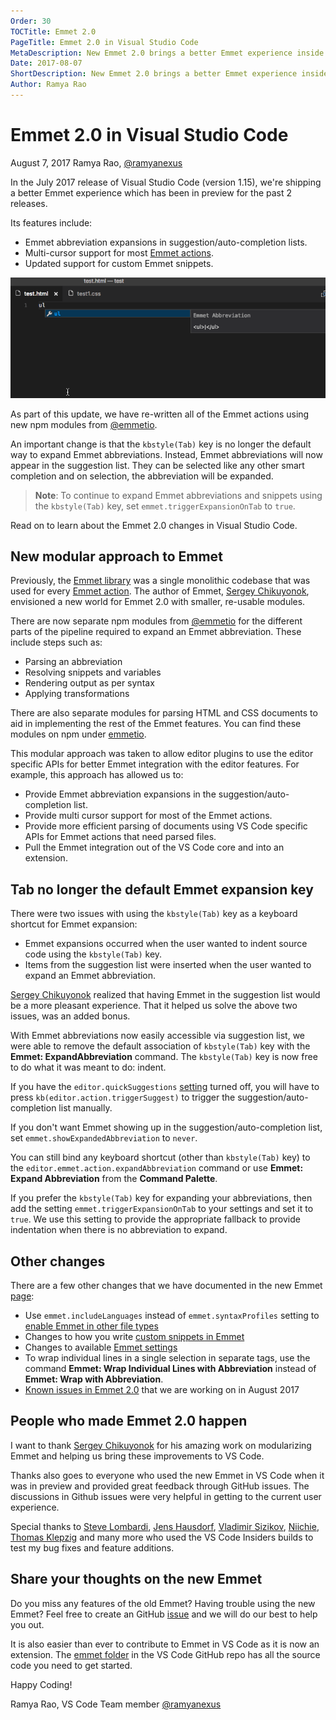 ```yaml
---
Order: 30
TOCTitle: Emmet 2.0
PageTitle: Emmet 2.0 in Visual Studio Code
MetaDescription: New Emmet 2.0 brings a better Emmet experience inside VS Code.
Date: 2017-08-07
ShortDescription: New Emmet 2.0 brings a better Emmet experience inside VS Code.
Author: Ramya Rao
---
```


# Emmet 2.0 in Visual Studio Code

August 7, 2017 Ramya Rao, [@ramyanexus](https://twitter.com/ramyanexus)

In the July 2017 release of Visual Studio Code (version 1.15), we're shipping a
better Emmet experience which has been in preview for the past 2 releases.

Its features include:

-   Emmet abbreviation expansions in suggestion/auto-completion lists.
-   Multi-cursor support for most
    [Emmet actions](https://docs.emmet.io/actions/).
-   Updated support for custom Emmet snippets.

![Emmet in suggestion/auto-completion list](emmet.gif)

As part of this update, we have re-written all of the Emmet actions using new
npm modules from [@emmetio](https://www.npmjs.com/~emmetio).

An important change is that the `kbstyle(Tab)` key is no longer the default way
to expand Emmet abbreviations. Instead, Emmet abbreviations will now appear in
the suggestion list. They can be selected like any other smart completion and on
selection, the abbreviation will be expanded.

> **Note**: To continue to expand Emmet abbreviations and snippets using the
> `kbstyle(Tab)` key, set `emmet.triggerExpansionOnTab` to `true`.

Read on to learn about the Emmet 2.0 changes in Visual Studio Code.

## New modular approach to Emmet

Previously, the [Emmet library](https://github.com/emmetio/emmet) was a single
monolithic codebase that was used for every
[Emmet action](https://docs.emmet.io/actions/). The author of Emmet,
[Sergey Chikuyonok](https://github.com/sergeche), envisioned a new world for
Emmet 2.0 with smaller, re-usable modules.

There are now separate npm modules from [@emmetio](https://github.com/emmetio)
for the different parts of the pipeline required to expand an Emmet
abbreviation. These include steps such as:

-   Parsing an abbreviation
-   Resolving snippets and variables
-   Rendering output as per syntax
-   Applying transformations

There are also separate modules for parsing HTML and CSS documents to aid in
implementing the rest of the Emmet features. You can find these modules on npm
under [emmetio](https://www.npmjs.com/~emmetio).

This modular approach was taken to allow editor plugins to use the editor
specific APIs for better Emmet integration with the editor features. For
example, this approach has allowed us to:

-   Provide Emmet abbreviation expansions in the suggestion/auto-completion
    list.
-   Provide multi cursor support for most of the Emmet actions.
-   Provide more efficient parsing of documents using VS Code specific APIs for
    Emmet actions that need parsed files.
-   Pull the Emmet integration out of the VS Code core and into an extension.

## Tab no longer the default Emmet expansion key

There were two issues with using the `kbstyle(Tab)` key as a keyboard shortcut
for Emmet expansion:

-   Emmet expansions occurred when the user wanted to indent source code using
    the `kbstyle(Tab)` key.
-   Items from the suggestion list were inserted when the user wanted to expand
    an Emmet abbreviation.

[Sergey Chikuyonok](https://github.com/sergeche) realized that having Emmet in
the suggestion list would be a more pleasant experience. That it helped us solve
the above two issues, was an added bonus.

With Emmet abbreviations now easily accessible via suggestion list, we were able
to remove the default association of `kbstyle(Tab)` key with the **Emmet:
ExpandAbbreviation** command. The `kbstyle(Tab)` key is now free to do what it
was meant to do: indent.

If you have the `editor.quickSuggestions`
[setting](/docs/getstarted/settings.md) turned off, you will have to press
`kb(editor.action.triggerSuggest)` to trigger the suggestion/auto-completion
list manually.

If you don't want Emmet showing up in the suggestion/auto-completion list, set
`emmet.showExpandedAbbreviation` to `never`.

You can still bind any keyboard shortcut (other than `kbstyle(Tab)` key) to the
`editor.emmet.action.expandAbbreviation` command or use **Emmet: Expand
Abbreviation** from the **Command Palette**.

If you prefer the `kbstyle(Tab)` key for expanding your abbreviations, then add
the setting `emmet.triggerExpansionOnTab` to your settings and set it to `true`.
We use this setting to provide the appropriate fallback to provide indentation
when there is no abbreviation to expand.

## Other changes

There are a few other changes that we have documented in the new Emmet
[page](/docs/editor/emmet.md):

-   Use `emmet.includeLanguages` instead of `emmet.syntaxProfiles` setting to
    [enable Emmet in other file types](/docs/editor/emmet.md#emmet-abbreviations-in-other-file-types)
-   Changes to how you write
    [custom snippets in Emmet](/docs/editor/emmet.md#using-custom-emmet-snippets)
-   Changes to available
    [Emmet settings](/docs/editor/emmet.md#emmet-configuration)
-   To wrap individual lines in a single selection in separate tags, use the
    command **Emmet: Wrap Individual Lines with Abbreviation** instead of
    **Emmet: Wrap with Abbreviation**.
-   [Known issues in Emmet 2.0](/docs/editor/emmet.md#known-issues-in-emmet-20)
    that we are working on in August 2017

## People who made Emmet 2.0 happen

I want to thank [Sergey Chikuyonok](https://github.com/sergeche) for his amazing
work on modularizing Emmet and helping us bring these improvements to VS Code.

Thanks also goes to everyone who used the new Emmet in VS Code when it was in
preview and provided great feedback through GitHub issues. The discussions in
Github issues were very helpful in getting to the current user experience.

Special thanks to [Steve Lombardi](https://github.com/smlombardi),
[Jens Hausdorf](https://github.com/jens1o),
[Vladimir Sizikov](https://github.com/vvs),
[Niichie](https://github.com/Niichie),
[Thomas Klepzig](https://github.com/tklepzig) and many more who used the VS Code
Insiders builds to test my bug fixes and feature additions.

## Share your thoughts on the new Emmet

Do you miss any features of the old Emmet? Having trouble using the new Emmet?
Feel free to create an GitHub
[issue](https://github.com/Microsoft/vscode/issues) and we will do our best to
help you out.

It is also easier than ever to contribute to Emmet in VS Code as it is now an
extension. The
[emmet folder](https://github.com/Microsoft/vscode/tree/master/extensions/emmet)
in the VS Code GitHub repo has all the source code you need to get started.

Happy Coding!

Ramya Rao, VS Code Team member [@ramyanexus](https://twitter.com/ramyanexus)
